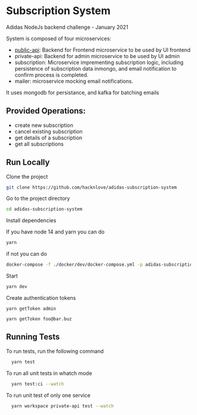 
# Subscription System

Adidas NodeJs backend challenge - January 2021

System is composed of four microservices:

* [public-api](/public-api/README.md): Backend for Frontend microservice to be used by UI frontend
* private-api: Backend for admin microservice to be used by UI admin
* subscription: Microservice imprementing subscription logic, including persistence of subscription data inmongo, and email notification to confirm process is completed.
* mailer: microservice mocking email notifications. 

It uses mongodb for persistance, and kafka for batching emails
## Provided Operations:

* create new subscription
* cancel existing subscription
* get details of a subscription
* get all subscriptions


## Run Locally

Clone the project

```bash
git clone https://github.com/hacknlove/adidas-subscription-system
```

Go to the project directory

```bash
cd adidas-subscription-system
```

Install dependencies

If you have node 14 and yarn you can do
```bash
yarn
```

if not you can do
```bash
docker-compose -f ./docker/dev/docker-compose.yml -p adidas-subscription-dev run subscription yarn
```

Start 

```bash
yarn dev
```

Create authentication tokens

```
yarn getToken admin
```

```
yarn getToken foo@bar.buz
```

## Running Tests

To run tests, run the following command

```bash
  yarn test
```

To run all unit tests in whatch mode

```bash
  yarn test:ci --watch
```

To run unit test of only one service

```bash
  yarn workspace private-api test --watch
```
